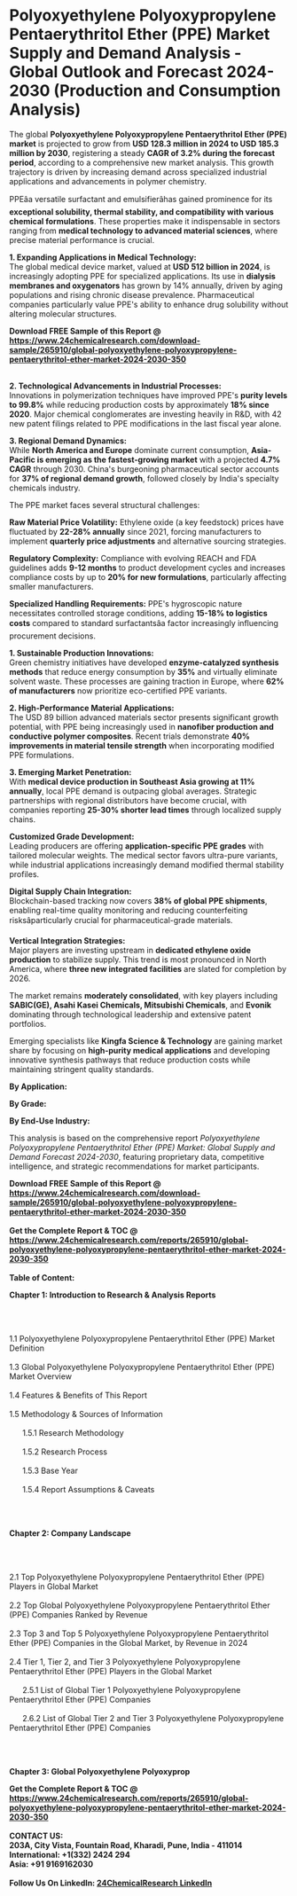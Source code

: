 <h1>Polyoxyethylene Polyoxypropylene Pentaerythritol Ether (PPE) Market Supply and Demand Analysis - Global Outlook and Forecast 2024-2030 (Production and Consumption Analysis)</h1><p>The global <strong>Polyoxyethylene Polyoxypropylene Pentaerythritol Ether (PPE) market</strong> is projected to grow from <strong>USD 128.3 million in 2024 to USD 185.3 million by 2030</strong>, registering a steady <strong>CAGR of 3.2% during the forecast period</strong>, according to a comprehensive new market analysis. This growth trajectory is driven by increasing demand across specialized industrial applications and advancements in polymer chemistry.</p><p>PPEâa versatile surfactant and emulsifierâhas gained prominence for its <strong>exceptional solubility, thermal stability, and compatibility with various chemical formulations</strong>. These properties make it indispensable in sectors ranging from <strong>medical technology to advanced material sciences</strong>, where precise material performance is crucial.</p><p><strong>1. Expanding Applications in Medical Technology:</strong><br>
The global medical device market, valued at <strong>USD 512 billion in 2024</strong>, is increasingly adopting PPE for specialized applications. Its use in <strong>dialysis membranes and oxygenators</strong> has grown by 14% annually, driven by aging populations and rising chronic disease prevalence. Pharmaceutical companies particularly value PPE's ability to enhance drug solubility without altering molecular structures.</p><div><b>Download FREE Sample of this Report @ 
            <a href="https://www.24chemicalresearch.com/download-sample/265910/global-polyoxyethylene-polyoxypropylene-pentaerythritol-ether-market-2024-2030-350">
            https://www.24chemicalresearch.com/download-sample/265910/global-polyoxyethylene-polyoxypropylene-pentaerythritol-ether-market-2024-2030-350</a></b></div><br><p><strong>2. Technological Advancements in Industrial Processes:</strong><br>
Innovations in polymerization techniques have improved PPE's <strong>purity levels to 99.8%</strong> while reducing production costs by approximately <strong>18% since 2020</strong>. Major chemical conglomerates are investing heavily in R&amp;D, with 42 new patent filings related to PPE modifications in the last fiscal year alone.</p><p><strong>3. Regional Demand Dynamics:</strong><br>
While <strong>North America and Europe</strong> dominate current consumption, <strong>Asia-Pacific is emerging as the fastest-growing market</strong> with a projected <strong>4.7% CAGR</strong> through 2030. China's burgeoning pharmaceutical sector accounts for <strong>37% of regional demand growth</strong>, followed closely by India's specialty chemicals industry.</p><p>The PPE market faces several structural challenges:</p><p><strong>Raw Material Price Volatility:</strong> Ethylene oxide (a key feedstock) prices have fluctuated by <strong>22-28% annually</strong> since 2021, forcing manufacturers to implement <strong>quarterly price adjustments</strong> and alternative sourcing strategies.</p><p><strong>Regulatory Complexity:</strong> Compliance with evolving REACH and FDA guidelines adds <strong>9-12 months</strong> to product development cycles and increases compliance costs by up to <strong>20% for new formulations</strong>, particularly affecting smaller manufacturers.</p><p><strong>Specialized Handling Requirements:</strong> PPE's hygroscopic nature necessitates controlled storage conditions, adding <strong>15-18% to logistics costs</strong> compared to standard surfactantsâa factor increasingly influencing procurement decisions.</p><p><strong>1. Sustainable Production Innovations:</strong><br>
Green chemistry initiatives have developed <strong>enzyme-catalyzed synthesis methods</strong> that reduce energy consumption by <strong>35%</strong> and virtually eliminate solvent waste. These processes are gaining traction in Europe, where <strong>62% of manufacturers</strong> now prioritize eco-certified PPE variants.</p><p><strong>2. High-Performance Material Applications:</strong><br>
The USD 89 billion advanced materials sector presents significant growth potential, with PPE being increasingly used in <strong>nanofiber production and conductive polymer composites</strong>. Recent trials demonstrate <strong>40% improvements in material tensile strength</strong> when incorporating modified PPE formulations.</p><p><strong>3. Emerging Market Penetration:</strong><br>
With <strong>medical device production in Southeast Asia growing at 11% annually</strong>, local PPE demand is outpacing global averages. Strategic partnerships with regional distributors have become crucial, with companies reporting <strong>25-30% shorter lead times</strong> through localized supply chains.</p><p><strong>Customized Grade Development:</strong><br>
	Leading producers are offering <strong>application-specific PPE grades</strong> with tailored molecular weights. The medical sector favors ultra-pure variants, while industrial applications increasingly demand modified thermal stability profiles.</p><p><strong>Digital Supply Chain Integration:</strong><br>
	Blockchain-based tracking now covers <strong>38% of global PPE shipments</strong>, enabling real-time quality monitoring and reducing counterfeiting risksâparticularly crucial for pharmaceutical-grade materials.</p><p><strong>Vertical Integration Strategies:</strong><br>
	Major players are investing upstream in <strong>dedicated ethylene oxide production</strong> to stabilize supply. This trend is most pronounced in North America, where <strong>three new integrated facilities</strong> are slated for completion by 2026.</p><p>The market remains <strong>moderately consolidated</strong>, with key players including <strong>SABIC(GE), Asahi Kasei Chemicals, Mitsubishi Chemicals</strong>, and <strong>Evonik</strong> dominating through technological leadership and extensive patent portfolios.</p><p>Emerging specialists like <strong>Kingfa Science &amp; Technology</strong> are gaining market share by focusing on <strong>high-purity medical applications</strong> and developing innovative synthesis pathways that reduce production costs while maintaining stringent quality standards.</p><p><strong>By Application:</strong></p><p><strong>By Grade:</strong></p><p><strong>By End-Use Industry:</strong></p><p>This analysis is based on the comprehensive report <em>Polyoxyethylene Polyoxypropylene Pentaerythritol Ether (PPE) Market: Global Supply and Demand Forecast 2024-2030</em>, featuring proprietary data, competitive intelligence, and strategic recommendations for market participants.</p><div><b>Download FREE Sample of this Report @ 
            <a href="https://www.24chemicalresearch.com/download-sample/265910/global-polyoxyethylene-polyoxypropylene-pentaerythritol-ether-market-2024-2030-350">
            https://www.24chemicalresearch.com/download-sample/265910/global-polyoxyethylene-polyoxypropylene-pentaerythritol-ether-market-2024-2030-350</a></b></div><br><div><b>Get the Complete Report & TOC @ 
            <a href="https://www.24chemicalresearch.com/reports/265910/global-polyoxyethylene-polyoxypropylene-pentaerythritol-ether-market-2024-2030-350">
            https://www.24chemicalresearch.com/reports/265910/global-polyoxyethylene-polyoxypropylene-pentaerythritol-ether-market-2024-2030-350</a></b></div><br>
            <b>Table of Content:</b><p><p><strong>Chapter 1: Introduction to Research &amp; Analysis Reports</strong></p><br />
<br />
<p>1.1 Polyoxyethylene Polyoxypropylene Pentaerythritol Ether (PPE)  Market Definition<br /><br />
1.3 Global Polyoxyethylene Polyoxypropylene Pentaerythritol Ether (PPE)  Market Overview<br /><br />
1.4 Features &amp; Benefits of This Report<br /><br />
1.5 Methodology &amp; Sources of Information<br /><br />
&nbsp;&nbsp;&nbsp;&nbsp;&nbsp; 1.5.1 Research Methodology<br /><br />
&nbsp;&nbsp;&nbsp;&nbsp;&nbsp; 1.5.2 Research Process<br /><br />
&nbsp;&nbsp;&nbsp;&nbsp;&nbsp; 1.5.3 Base Year<br /><br />
&nbsp;&nbsp;&nbsp;&nbsp;&nbsp; 1.5.4 Report Assumptions &amp; Caveats</p><br />
<br />
<p><strong>Chapter 2: Company Landscape</strong></p><br />
<br />
<p>2.1 Top Polyoxyethylene Polyoxypropylene Pentaerythritol Ether (PPE)  Players in Global Market<br /><br />
2.2 Top Global Polyoxyethylene Polyoxypropylene Pentaerythritol Ether (PPE)  Companies Ranked by Revenue<br /><br />
2.3 Top 3 and Top 5 Polyoxyethylene Polyoxypropylene Pentaerythritol Ether (PPE)  Companies in the Global Market, by Revenue in 2024<br /><br />
2.4 Tier 1, Tier 2, and Tier 3 Polyoxyethylene Polyoxypropylene Pentaerythritol Ether (PPE)  Players in the Global Market<br /><br />
&nbsp;&nbsp;&nbsp;&nbsp;&nbsp; 2.5.1 List of Global Tier 1 Polyoxyethylene Polyoxypropylene Pentaerythritol Ether (PPE)  Companies<br /><br />
&nbsp;&nbsp;&nbsp;&nbsp;&nbsp; 2.6.2 List of Global Tier 2 and Tier 3 Polyoxyethylene Polyoxypropylene Pentaerythritol Ether (PPE)  Companies</p><br />
<br />
<p><strong>Chapter 3: Global Polyoxyethylene Polyoxyprop</p><div><b>Get the Complete Report & TOC @ 
            <a href="https://www.24chemicalresearch.com/reports/265910/global-polyoxyethylene-polyoxypropylene-pentaerythritol-ether-market-2024-2030-350">
            https://www.24chemicalresearch.com/reports/265910/global-polyoxyethylene-polyoxypropylene-pentaerythritol-ether-market-2024-2030-350</a></b></div><br><b>CONTACT US:</b><br>
            203A, City Vista, Fountain Road, Kharadi, Pune, India - 411014<br>
            International: +1(332) 2424 294<br>
            Asia: +91 9169162030 <br><br>
            Follow Us On LinkedIn: <a href="https://www.linkedin.com/company/24chemicalresearch/">24ChemicalResearch LinkedIn</a>